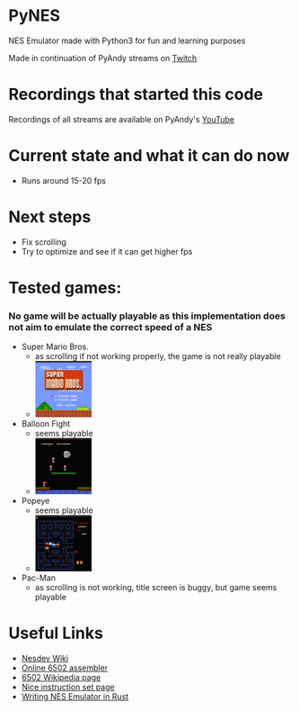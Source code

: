 # PyNES
NES Emulator made with Python3 for fun and learning purposes


Made in continuation of PyAndy streams on [Twitch](https://www.twitch.tv/pyandy)


# Recordings that started this code
Recordings of all streams are available on PyAndy's [YouTube](https://www.youtube.com/channel/UCT0oEArSloMLL_URLyy2HfA)

# Current state and what it can do now
- Runs around 15-20 fps

# Next steps
- Fix scrolling
- Try to optimize and see if it can get higher fps

# Tested games:
### No game will be actually playable as this implementation does not aim to emulate the correct speed of a NES
- Super Mario Bros.
  - as scrolling if not working properly, the game is not really playable
  - <img src="res/smb.png" alt="Super Mario Bros. title screen" style="height: 100px; width:100px;"/>
- Balloon Fight
  - seems playable
  - <img src="res/balloon.png" alt="Balloon Fight first level" style="height: 100px; width:100px;"/>
- Popeye
  - seems playable
  - <img src="res/pacman.png" alt="Pac-Man first level" style="height: 100px; width:100px;"/>
- Pac-Man
  - as scrolling is not working, title screen is buggy, but game seems playable 

# Useful Links
- [Nesdev Wiki](http://wiki.nesdev.com/w/index.php/Nesdev_Wiki)
- [Online 6502 assembler](https://skilldrick.github.io/easy6502/)
- [6502 Wikipedia page](https://en.wikipedia.org/wiki/MOS_Technology_6502)
- [Nice instruction set page](https://masswerk.at/6502/6502_instruction_set.html)
- [Writing NES Emulator in Rust](https://bugzmanov.github.io/nes_ebook/)